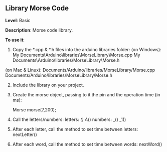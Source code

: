 Library Morse Code
-----------------
__Level__: Basic

__Description__: Morse code library. 

__To use it__: 
1. Copy the *.cpp & *.h files into the arduino libraries folder:
(on Windows):
  My Documents\Arduino\libraries\MorseLibrary\Morse.cpp
  My Documents\Arduino\libraries\MorseLibrary\Morse.h

(on Mac & Linux):
  Documents/Arduino/libraries/MorseLibrary/Morse.cpp
  Documents/Arduino/libraries/MorseLibrary/Morse.h

2. Include the library on your project.

3. Create the morse object, passing to it the pin and the operation time (in ms):

	Morse morse(7,200);

4. Call the letters/numbers:
	letters: <cappital letter>_()
				A_()
	numbers: _<number>()
				_1()

5. After each letter, call the method to set time between letters:
	nextLetter()

6. After each word, call the method to set time between words:
	nextWord()